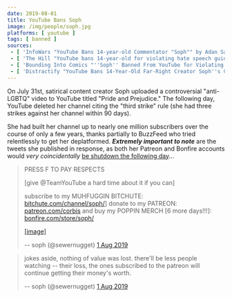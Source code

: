```yaml
---
date: 2019-08-01
title: YouTube Bans Soph
image: /img/people/soph.jpg
platforms: [ youtube ]
tags: [ banned ]
sources:
 - [ 'InfoWars "YouTube Bans 14-year-old Commentator "Soph"" by Adan Salazar', 'https://www.infowars.com/youtube-bans-14-year-old-commentator-soph/' ]
 - [ 'The Hill "YouTube bans 14-year-old for violating hate speech guidelines" by Marina Pitofsky', 'https://thehill.com/blogs/blog-briefing-room/news/456215-youtube-bans-14-year-old-for-violating-hate-speech-guidelines' ]
 - [ 'Bounding Into Comics "''Soph'' Banned From YouTube for Violating "Hate Speech" Policy" by Spencer Baculi', 'https://boundingintocomics.com/2019/08/02/soph-banned-from-youtube-for-violating-hate-speech-policy/' ]
 - [ 'Distractify "YouTube Bans 14-Year-Old Far-Right Creator Soph''s Channel After Posting Anti-Gay Video" by Gabrielle Bernardini', 'https://www.distractify.com/p/14-year-old-youtuber-soph' ]
---
```


On July 31st, satirical content creator Soph uploaded a controversial "anti-LGBTQ" video to YouTube titled "Pride and Prejudice."
The following day, YouTube deleted her channel citing the "third strike" rule (she had three strikes against her channel within 90 days).

She had built her channel up to nearly one million subscribers over the course of only a few years, thanks partially to BuzzFeed who tried relentlessly to get her deplatformed.
_**Extremely important to note**_ are the tweets she published in response, as both her Patreon and Bonfire accounts would _very coincidentally_ [be shutdown the following day](/events/patreon-bans-soph/)...

> PRESS F TO PAY RESPECTS
>
> [give @TeamYouTube a hard time about it if you can]
>
> subscribe to my MUHFUGGIN BITCHUTE: [bitchute.com/channel/soph/](https://www.bitchute.com/channel/soph/)]
> donate to my PATREON: [patreon.com/corbis](https://www.patreon.com/corbis) and buy my POPPIN MERCH [6 more days!!!]: [bonfire.com/store/soph/](https://www.bonfire.com/store/soph/)
>
> [[image]](ban-notice.jpg)
>
> -- soph (@sewernugget) [1 Aug 2019](https://archive.is/val15)

> jokes aside, nothing of value was lost.
> there'll be less people watching -- their loss, the ones subscribed to the patreon will continue getting their money's worth.
>
> -- soph (@sewernugget) [1 Aug 2019](https://archive.is/qNHfu)
